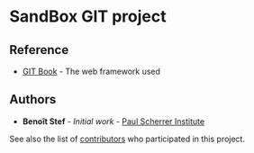 # SandBox GIT project

## Reference

* [GIT Book](https://git-scm.com/book/en/v2) - The web framework used

## Authors

* **Benoît Stef** - *Initial work* - [Paul Scherrer Institute](http://www.psi.ch)

See also the list of [contributors](https://github.com/your/project/contributors) who participated in this project.



